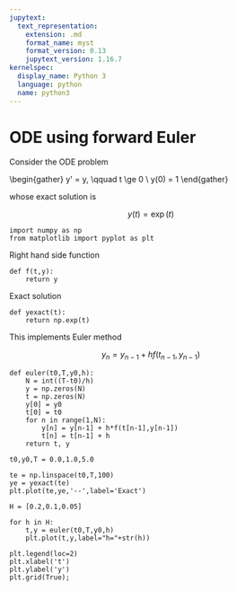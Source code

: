 ```yaml
---
jupytext:
  text_representation:
    extension: .md
    format_name: myst
    format_version: 0.13
    jupytext_version: 1.16.7
kernelspec:
  display_name: Python 3
  language: python
  name: python3
---
```



# ODE using forward Euler


Consider the ODE problem

\begin{gather}
y' = y, \qquad t \ge 0 \\
y(0) = 1
\end{gather}

whose exact solution is

$$
y(t) = \exp(t)
$$

```{code-cell}
import numpy as np
from matplotlib import pyplot as plt
```

Right hand side function

```{code-cell}
def f(t,y):
    return y
```

Exact solution

```{code-cell}
def yexact(t):
    return np.exp(t)
```

This implements Euler method

$$
y_n = y_{n-1} + h f(t_{n-1},y_{n-1})
$$

```{code-cell} ipython3
def euler(t0,T,y0,h):
    N = int((T-t0)/h)
    y = np.zeros(N)
    t = np.zeros(N)
    y[0] = y0
    t[0] = t0
    for n in range(1,N):
        y[n] = y[n-1] + h*f(t[n-1],y[n-1])
        t[n] = t[n-1] + h
    return t, y
```

```{code-cell} ipython3
t0,y0,T = 0.0,1.0,5.0

te = np.linspace(t0,T,100)
ye = yexact(te)
plt.plot(te,ye,'--',label='Exact')

H = [0.2,0.1,0.05]

for h in H:
    t,y = euler(t0,T,y0,h)
    plt.plot(t,y,label="h="+str(h))

plt.legend(loc=2)
plt.xlabel('t')
plt.ylabel('y')
plt.grid(True);
```
